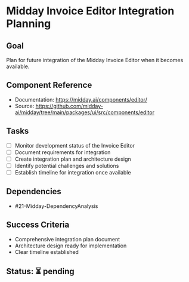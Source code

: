 # Midday Invoice Editor Integration Planning

## Goal
Plan for future integration of the Midday Invoice Editor when it becomes available.

## Component Reference
- Documentation: https://midday.ai/components/editor/
- Source: https://github.com/midday-ai/midday/tree/main/packages/ui/src/components/editor

## Tasks
- [ ] Monitor development status of the Invoice Editor
- [ ] Document requirements for integration
- [ ] Create integration plan and architecture design
- [ ] Identify potential challenges and solutions
- [ ] Establish timeline for integration once available

## Dependencies
- #21-Midday-DependencyAnalysis

## Success Criteria
- Comprehensive integration plan document
- Architecture design ready for implementation
- Clear timeline established

## Status: ⏳ pending 